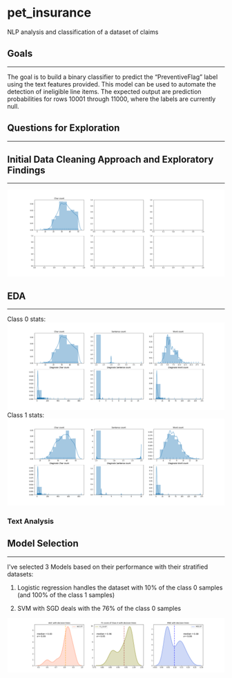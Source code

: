 # pet_insurance
NLP analysis and classification of a dataset of claims


## Goals
---
The goal is to build a binary classifier to predict the “PreventiveFlag” label using the text features provided. This model can be used to automate the detection of ineligible line items. The expected output are prediction probabilities for rows 10001 through 11000, where the labels are currently null.

## Questions for Exploration
---

## Initial Data Cleaning Approach and Exploratory Findings
---
![**Figure 1. Statistics on the whole dataset**](graphics/dataset_stats.png)

## EDA
--- 
Class 0 stats: 
![**Figure 2. **](graphics/class0_stats.png)
Class 1 stats: 
![**Figure 3. **](graphics/class1_stats.png)

### Text Analysis

## Model Selection
---
I've selected 3 Models based on their performance with their stratified datasets:
1. Logistic regression handles the dataset with 10% of the class 0 samples (and 100% of the class 1 samples)

3. SVM with SGD deals with the 76% of the class 0 samples 

![**Figure 3. **](graphics/SetWithDT_stats.png)

